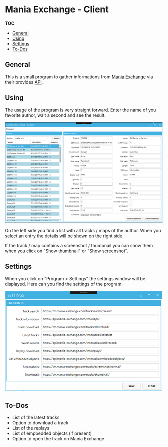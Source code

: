 # Mania Exchange - Client

**TOC**
<!-- TOC -->

- [General](#general)
- [Using](#using)
- [Settings](#settings)
- [To-Dos](#to-dos)

<!-- /TOC -->

## General
This is a small program to gather informations from [Mania Exchange](https://tm.mania-exchange.com/) via their provides [API](https://api.mania-exchange.com/).

## Using
The usage of the program is very straight forward. Enter the name of you favorite author, wait a second and see the result.

![Main window](Images/001.png)

On the left side you find a list with all tracks / maps of the author. When you select an entry the details will be shown on the right side.

If the track / map contains a screenshot / thumbnail you can show them when you click on "Show thumbnail" or "Show screenshot".

## Settings
When you click on "Program > Settings" the settings window will be displayed. Here can you find the settings of the program. 

![Settings](Images/002.png)

## To-Dos
- List of the latest tracks
- Option to download a track
- List of the replays
- List of empbedded objects (if present)
- Option to open the track on Mania Exchange